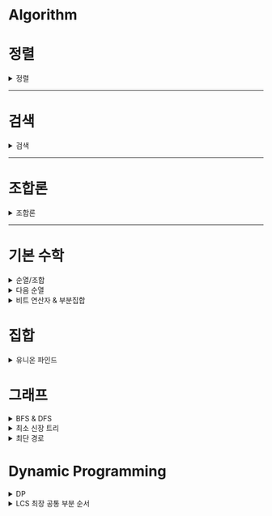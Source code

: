 # Algorithm

<h1> 정렬 </h1>
<details>
<summary>정렬</summary>
<div markdown="1">

# 정렬

<details>
<summary>버블 정렬 </summary>
<div markdown="1">

## 버블 정렬

### 개념

인접한 두 개의 원소를 비교하며 정렬하는 알고리즘

### 정렬 과정

배열이 {30, 15, 2, 8, 21, 7}일 때를 가정한다.

원소는 자신의 오른쪽 값과 비교하기 때문에, 첫 사이클에서 비교할 마지막 index는 n-2이다. n-1(마지막 원소)와 비교를 하면 한 사이클이 끝나기 때문이다.

그렇게 한 사이클이 지나면 가장 큰 값이 배열의 오른쪽에 위치하여 다음 사이클에서는 비교 대상에서 제외된다.

![Untitled](./img/bubblesort1.jpeg)

두 번째는 30을 제외하고 다섯개의 원소만 비교하며 같은 과정을 반복한다. 이 사이클이 끝나면 두 번째로 큰 원소인 21이 자신의 위치를 찾아간다.

![Untitled](./img/bubblesort2.jpeg))

![Untitled](./img/bubblesort3.jpeg)

![Untitled](./img/bubblesort4.jpeg)

이렇게 반복하다보면 i가 1일때, 두 번째로 작은 원소인 7이 정렬되고, 자동으로 가장 작은 원소인 2는 비교 대상이 없기 때문에 모든 정렬이 끝난다.

### 코드

```java
package sort;

import java.util.Arrays;

public class BubbleSort {
	public static void main(String[] args) {
		int[] arr = { 30, 15, 2, 8, 21, 7 };
		bubbleSort(arr);
		System.out.println(Arrays.toString(arr));

	}

	static void bubbleSort(int[] arr) {
		for (int i = arr.length - 1; i > 0; i--) {
			for (int j = 0; j < i; j++) {
				if (arr[j] > arr[j + 1]) {
					swap(arr, j, j + 1);
				}
			}
		}
	}

	static void swap(int[] arr, int i, int j) {
		int tmp = arr[i];
		arr[i] = arr[j];
		arr[j] = tmp;

	}
}
```

</div>
</details>

<details>
<summary>선택 정렬 </summary>
<div markdown="1">



## 선택 정렬

### 개념

주어진 자료들 중 가장 작은 값의 원소부터 차례대로 선택하여 위치를 교환하는 방식으로 정렬하는 알고리즘

시간 복잡도: O(n^2)

### 정렬 과정

1. 첫 번째 원소를 두 번째부터 마지막 원소까지 비교하여 가장 작은 값과 자리 교환

![selectionsort1.jpeg](./img/selectionsort1.jpeg)

2가 가장 작은 원소이고, 그 값의 index는 2이므로 arr[0]과 arr[1] 교환, arr[0]은 가장 작은 값으로 정렬 완료

1. 두 번째, 세 번째 … 끝에서 두 번째 원소까지 같은 과정을 반복함

![selectionsort2.jpeg](./img/selectionsort2.jpeg)

### 코드

```java
package sort;

import java.util.Arrays;

public class SelectionSort {
	public static void main(String[] args) {
		int[] arr = { 30, 15, 2, 8, 21, 7 };
		selectionSort(arr);
		System.out.println(Arrays.toString(arr));

	}

	static void selectionSort(int[] arr) {
		for (int i = 0; i < arr.length - 1; i++) {
			int minIdx = i;
			int idx = i;
			while (idx < arr.length) {
				if (arr[idx] < arr[minIdx]) {
					minIdx = idx;
				}
				idx++;

			}
			swap(arr, i, minIdx);
		}
	}

	static void swap(int[] arr, int i, int j) {
		int tmp = arr[i];
		arr[i] = arr[j];
		arr[j] = tmp;
	}

}
```
</div>
</details>

<details>
<summary>카운팅 정렬</summary>
<div markdown="1">

## 카운팅 정렬

데이터끼리 비교 없이 데이터의 개수를 세어 정렬하는 알고리즘

### 제한

정수나 정수로 표현할 수 있는 자료에 대해서만 한정

데이터의 입력 범위가 제한적인 경우에 효율적

- 데이터의 수는 적지만, 데이터 값의 범위가 큰 경우(ex. 1~10억) count 배열이 메모리를 과다하게 사용하여 비효율적!

### 시간복잡도

O(n+k)

- n: 배열의 길이
- k: 정수의 최대값

### 과정

1. 정렬할 배열에서 가장 큰 정수를 크기로 하는 count 배열을 선언한다..
2. 데이터 값이 i인 경우, count[i]를 1씩 증가시킨다.
3. count가 모두 끝나면, 앞에서부터 누적합하여 count배열을 수정한다.
    
![Untitled](./img/countingsort1.jpg))
    
4. 기존 배열의 맨 마지막 index부터 정렬을 시작한다. arr[n-1]이 k일 경우, count[k]의 값을 찾아, 그 값을 1감소 시킨 후 해당 값을 index로 하는 위치에 넣는다.
    
![Untitled](./img/countingsort2.jpg))
![Untitled](./img/countingsort3.jpg))
    

### 자바 구현

```java
package sort;

import java.util.Arrays;

public class CountingSort {
	public static void main(String[] args) {
		int[] arr = { 0, 4, 1, 2, 3, 3, 1, 1 };

		System.out.println(Arrays.toString(countingSort(arr)));

	}

	static int[] countingSort(int[] arr) {
		// max 값 찾기
		int max = 0;
		for (int i = 0; i < arr.length; i++)
			if (max < arr[i])
				max = arr[i];
		int[] count = new int[max + 1];

		// 각 수를 count
		for (int num : arr) {
			count[num]++;
		}

		// 누적합
		for (int i = 1; i < count.length; i++) {
			count[i] += count[i - 1];
		}

		// tmp 배열에 정렬
		int[] tmp = new int[arr.length];

		for (int i = arr.length - 1; i >= 0; i--) {
			int idx = --count[arr[i]];
			tmp[idx] = arr[i];
		}
		return tmp;
	}

}
```
</div>
</details>


<details>
<summary>삽입 정렬 </summary>
<div markdown="1">


## 삽입 정렬

0번째부터 i번째까지 정렬된 배열의 크기를 증가시키며 정렬하는 알고리즘

이미 정렬된 i개짜리 배열에 하나의 원소를 더하여 정렬된 i+1개짜리 배열 만들기!

시간 복잡도: $O(n^2)$

### 과정

i번째 원소를 정렬할 차례

1. i-1번째까지의 원소들은 정렬되어 있음
2. i-1부터 0까지의 원소들과 i번째 원소(key)를 비교하며, i번째 원소보다 작은 원소를 만나면 break, i번째 원소보다 크다면 해당 원소를 오른쪽으로 한 칸씩 shift
3. break한 원소 다음 자리에 i번째 원소를 삽입
4. 1부터 마지막 원소까지 반복

---

1 0번째 원소는 정렬된 상태

![Untitled](img/insert0.png)

i=1, 10 < 60이므로 60을 한 칸 shift

![Untitled](img/insert1.png)

i=2, 3 < 10, 3 < 60이므로 한 칸씩 shift

![Untitled](img/insert2.png)

i=3, 45 < 60, 45 > 10이므로 10에서 break, 45는 10 다음에 삽입

![Untitled](img/insert3.png)

i = 마지막까지 반복

![Untitled](img/insert4.png)

### 자바 구현

```java
package sort;

import java.util.Arrays;

public class InsertionSort {

	public static void main(String[] args) {
		int[] arr = new int[] { 60, 10, 3, 45, 7, 24, 1 };
		insertionSort(arr);
		System.out.println(Arrays.toString(arr));

	}

	static void insertionSort(int[] arr) {
		for (int i = 1; i < arr.length; i++) {
			int key = arr[i];
			int j;
			for (j = i - 1; j >= 0; j--) {
				if (arr[j] <= key)
					break;
				else
					arr[j + 1] = arr[j];
			}
			arr[j + 1] = key;

		}

	}

}
```

</div>
</details>


</div>
</details>

---


<h1> 검색 </h1>
<details>
<summary>검색</summary>
<div markdown="1">

# 검색

자료에서 원하는 항목을 찾는 작업

## 종류

순차 검색

이진 검색

인덱싱

<details>
<summary>순차 검색</summary>
<div>


## 순차 검색

일렬로 되어 있는 자료를 순서대로 검색

장점: 배열, 연결 리스트 등에서 유용

단점: 자료의 크기가 큰 경우에 비효율적

### 정렬X

첫 번째 원소부터 마지막 원소까지 키 값이 같은 원소가 있는지 검색

동일한 원소를 찾으면 검색을 중지하고 그 인덱스를 반환

마지막 원소까지 키를 찾지 못하면 실패

시간 복잡도: O(n)

### 정렬O

첫 번째 원소부터 키 값보다 큰 원소가 나올 때까지 검색

동일한 원소를 찾으면 반환, 키 값보다 큰 원소가 나왔는데 찾지 못하면 검색 실패

시간 복잡도: O(n)

그러나 정렬되지 않았을 때보다 평균 비교 횟수가 절반으로 줄어든다. 


</div>
</details>

<details>
<summary>이진 검색</summary>
<div>

## 이진 검색

자료의 가운데에 있는 항목의 키 값과 비교하여 다음 검색의 위치를 결정하고 계속해서 검색을 진행

검색을 수행할 때마다 범위가 반으로 줄어들어 효율적인 알고리즘

시간 복잡도: O(log n)

조건: 자료가 정렬되어 있어야 함

### 과정

1. 자료의 중앙에 있는 원소 선택
2. key값과 중앙 원소 비교
3. key값이 더 작으면 중앙 원소의 왼쪽에서, key 값이 더 크면 중앙 원소의 오른쪽에서 검색 수행

### 코드

```java
package search;

public class BinarySearch {
	static int[] arr = { 2, 6, 8, 13, 22, 30, 46 };

	public static void main(String[] args) {
		int successKey = 6;
		int failKey = 24;

		System.out.println(binarySearch(successKey));
		System.out.println(binarySearch(failKey));
	}

	static int binarySearch(int key) {
		// 성공하면 index를, 실패하면 -1을 반환
		int start = 0;
		int end = arr.length - 1;
		while (start <= end) { // start가 end보다 커지면 검색 종료
			int mid = (start + end) / 2;
			if (key == arr[mid])
				return mid;
			else if (key < arr[mid]) {
				end = mid - 1; // mid의 왼쪽
			} else {
				start = mid + 1; // mid의 오른쪽
			}

		}
		return -1;
	}

}
```

</div>
</details>

<details>
<summary>완전 검색</summary>
<div>

## 완전 검색

가능한 모든 경우의 수를 확인하는 기법

Brute-force, Generate-and-Test 기법

경우의 수가 작을 때 유용함

### Baby-Gin

임의의 숫자 6개를 뽑아 run과 triplet으로만 구성된 카드 = baby-gin

- run: 3장의 카드가 연속적인 번호를 갖는 경우
- triplet: 3장의 카드가 동일한 번호를 갖는 경우

**모든 경우의 수 구하기 (순열)**

6개의 숫자는 6!개의 순열이 가능

1. 먼저 6개 숫자에서 가능한 세 자리 순열(6P3)을 구하여 run 또는 triplet에 해당하는지 검사
2. true를 반환한다면, 다시 남은 3가지 수 중에서 순열을 구하여 run 또는 triplet에 해당하는지 검사

```java
for (int i = 0; i < arr.length; i++) {
			int i1 = arr[i]; // 첫 번째 자리
			for (int j = 0; j < arr.length; j++) {
				if (j != i) {
					int i2 = arr[j]; // 두 번째 자리
					for (int k = 0; k < arr.length; k++) {
						if (k != i && k != j) {
							int i3 = arr[k]; // 세 번째 자리
							int num = i1 * 100 + i2 * 10 + i3; // run과 triplet을 체크할 세 자리 수
							if (isRun(num) || isTriplet(num)) { // 이 수가 해당한다면
								for (int l = 0; l < arr.length; l++) {
									if (l != i && l != j && l != k) {
										int o1 = arr[l]; // 네 번째 자리
										for (int m = 0; m < arr.length; m++) {
											if (m != i && m != j && m != k && m != l) {
												int o2 = arr[m]; // 다섯 번째 자리
												for (int n = 0; n < arr.length; n++) {
													if (n != i && n != j && n != k && n != l && n != m) {
														int o3 = arr[n]; // 여섯 번재 자리
														int other = o1 * 100 + o2 * 10 + o3;
														if (isRun(other) || isTriplet(other)) {
															return true;
														}
													}
												}
											}
										}
									}
								}
							}
						}
					}
				}
			}
		}
```

**run 확인**

정렬 후 값들의 차이가 1이면 true

```java
static boolean isRun(int N) {

		ArrayList<Integer> run = new ArrayList<>();
		int i1 = N / 100;
		int i2 = (N / 10) % 10;
		int i3 = (N % 10) % 10;
		run.add(i1);
		run.add(i2);
		run.add(i3);
		Collections.sort(run);

		if (run.get(1) - run.get(0) == 1 && run.get(2) - run.get(1) == 1) {
			return true;
		}

		return false;

	}
```

**triplet 확인**

세 수가 같으면 true 반환

```java
static boolean isTriplet(int N) {
		int i1 = N / 100;
		int i2 = (N / 10) % 10;
		int i3 = (N % 10) % 10;
		if (i1 == i2 && i2 == i3) {

			return true;
		}
		return false;
	}
```

전체 코드

```java
package search;

import java.util.ArrayList;
import java.util.Collections;
import java.util.Scanner;

public class ExhaustiveSearch_babygin {

	public static void main(String[] args) {
		Scanner sc = new Scanner(System.in);
		int[] arr = new int[6];
		for (int i = 0; i < 6; i++) {
			arr[i] = sc.nextInt();

		}
		System.out.println(makePermut(arr));

	}

	static boolean makePermut(int[] arr) {
		for (int i = 0; i < arr.length; i++) {
			int i1 = arr[i];

			for (int j = 0; j < arr.length; j++) {
				if (j != i) {
					int i2 = arr[j];

					for (int k = 0; k < arr.length; k++) {
						if (k != i && k != j) {
							int i3 = arr[k];
							int num = i1 * 100 + i2 * 10 + i3;
							if (isRun(num) || isTriplet(num)) {
								for (int l = 0; l < arr.length; l++) {
									if (l != i && l != j && l != k) {
										int o1 = arr[l];
										for (int m = 0; m < arr.length; m++) {
											if (m != i && m != j && m != k && m != l) {
												int o2 = arr[m];
												for (int n = 0; n < arr.length; n++) {
													if (n != i && n != j && n != k && n != l && n != m) {
														int o3 = arr[n];
														int other = o1 * 100 + o2 * 10 + o3;
														if (isRun(other) || isTriplet(other)) {
															return true;
														}
													}
												}
											}
										}
									}
								}
							}
						}
					}
				}
			}
		}
		return false;
	}

	static boolean isRun(int N) {

		ArrayList<Integer> run = new ArrayList<>();
		int i1 = N / 100;
		int i2 = (N / 10) % 10;
		int i3 = (N % 10) % 10;
		run.add(i1);
		run.add(i2);
		run.add(i3);
		Collections.sort(run);

		if (run.get(1) - run.get(0) == 1 && run.get(2) - run.get(1) == 1) {
			return true;
		}

		return false;

	}

	static boolean isTriplet(int N) {
		int i1 = N / 100;
		int i2 = (N / 10) % 10;
		int i3 = (N % 10) % 10;
		if (i1 == i2 && i2 == i3) {

			return true;
		}
		return false;
	}

}
```


</div>
</details>

</div>
</details>

---

<h1> 조합론 </h1>
<details>
<summary>조합론</summary>
<div markdown="1">

<details>
<summary>이항계수</summary>
<div markdown="1">

## 이항계수

[https://shoark7.github.io/programming/algorithm/3-ways-to-get-binomial-coefficients](https://shoark7.github.io/programming/algorithm/3-ways-to-get-binomial-coefficients)

### 정의

이항 계수는 집합에서 원하는 개수만큼 순서없이 뽑는 조합의 가짓수를 의미한다. 즉 nCr을 구하는 알고리즘이다.

### 구현 1: 팩토리얼 이용

$$
nCk = \frac{n!}{{n-k}!*k!}
$$

첫 번째 정의는 팩토리얼 재귀함수를 이용하여 알고리즘으로 구현할 수 있다.

```java
public class MyBinoCo {

	public static void main(String[] args) {

		int N = 10;
		int K = 3;
		// 팩토리얼
		System.out.println(fact(N) / fact(N - K) / fact(K));
	}

	static int fact(int N) {

		if (N == 0 || N == 1)
			return 1;
		int tmp = N;
		for (int i = 2; i < N; i++)
			tmp *= i;
		return tmp;

	}
}
```

### 구현 2: DP, 재귀 함수 이용

그리고 n개에서 k개를 뽑는 가짓수는, n을 포함하지 않고 n-1개에서 k개를 뽑는 가짓수와 n을 포함하고 n-1개에서 k-1개를 뽑는 가짓수의 합과 같다.

$$
\binom{n}{k} = \binom{n-1}{k} + \binom{n-1}{k-1}
$$

두 번째는 다음 성질을 이용한다. 그런데 재귀를 활용해서 

```java
bino(N, K) = bino(N-1, K) + bino(N-1, K-1);
```

라고 구하면 가짓수가 많아져 메모리 낭비가 심하기 때문에 memoization을 이용한다.

```java
static int bino(int N, int K) {
		if (memo[N][K] > 0)
			return memo[N][K]; // memo가 되어있으면 바로 return
		if (N < K)
			return 0; // N보다 K(뽑는 수)가 더 크면 0
		if (K == 0 || N == K)
			return 1; // 정의 상 K가 0일 때 (안 뽑을 때), K가 N일 때(모든 가짓수를 다 뽑기)는 1
		memo[N][K] = bino(N - 1, K) + bino(N - 1, K - 1); // 성질 이용
		return memo[N][K];

	}
```

### 전체 코드
```java
package combinatorics;

public class MyBinoCo {

	static int[][] memo;

	public static void main(String[] args) {

		int N = 10;
		int K = 3;
		// 팩토리얼
		System.out.println(fact(N) / fact(N - K) / fact(K));

		// dp
		memo = new int[N + 1][K + 1];
		System.out.println(bino(N, K));

	}

	static int fact(int N) {

		if (N == 0 || N == 1)
			return 1;
		int tmp = N;
		for (int i = 2; i < N; i++)
			tmp *= i;
		return tmp;

	}

	static int bino(int N, int K) {
		if (memo[N][K] > 0)
			return memo[N][K]; // memo가 되어있으면 바로 return
		if (N < K)
			return 0; // N보다 K(뽑는 수)가 더 크면 0
		if (K == 0 || N == K)
			return 1; // 정의 상 K가 0일 때 (안 뽑을 때), K가 N일 때(모든 가짓수를 다 뽑기)는 1
		memo[N][K] = bino(N - 1, K) + bino(N - 1, K - 1); // 성질 이용
		return memo[N][K];

	}

}
```




</div>
</details>


</div>
</details>

---

<h1> 기본 수학 </h1>

<details>
<summary>순열/조합</summary>
<div markdown="1">


## 순열/조합

순열, 조합, 중복 순열, 중복 조합을 dfs를 이용하여 구할 수 있다.

백준의 N과 M시리즈가 순열/조합을 공부하기 좋은 문제들이다.

[https://www.acmicpc.net/workbook/view/2052](https://www.acmicpc.net/workbook/view/2052)

### 1. 순열

순열은 N개의 수에서 R개의 수를 뽑아 순서대로 나열하는 것이다.

{1, 2, 3, 4} 4개의 수에서 2개의 수를 뽑아 나열하는 경우의 수는

{1, 2} {1, 3} {1, 4} {2, 1} {2, 3} {2, 4} {3, 1} {3, 2} {3, 4} {4, 1} {4, 2} {4, 3} 의 12가지다.

$$
nPr = n*(n-1) * ... (n-r+1)
$$

순열을 구하기 위해서는 dfs를 활용한다.

```java
static void dfs(int N, int M, int cnt) {

		if (cnt == M) { // 배열의 개수가 M이 되면 출력하고 return
			for (int i = 0; i < M; i++) {
				sb.append(result[i] + " ");
			}
			sb.append("\n");
			return;
		}
		for (int i = 1; i <= N; i++) {
			if (!check[i]) { // 방문하지 않은 노드
				check[i] = true; // 방문 체크
				result[cnt] = i; // result값에 대입
				dfs(N, M, cnt + 1); // 다시 재귀적으로 dfs (cnt 1 증가)
				check[i] = false; // i를 false로
			}

		}

	}
```

- 종료 조건

cnt 즉, dfs의 깊이가 M이 되면 M개의 수를 찾은 것이다. 그때 결과 배열에 있는 값들이 순열의 한 경우의 수가 된다.

- 재귀 조건

1부터 N까지의 수 중에서 방문하지 않은 노드를 만나면, boolean 배열에 check 표시를 하고, 결과값의 cnt(깊이)에 i를 대입한다.

다시 깊이를 1 증가시켜 dfs를 진행한다.

그리고 check[i]를 false로 만들어야 한다. 해당 dfs 함수가 종료된 후에는 같은 수가 다시 순열에 추가될 수 있기 때문이다.

(1,2)와 (2,1)이 다른 경우의 수라는 것을 이해하면 쉬울 것이다.

- 전체 코드

```java
package Silver.s3;

import java.util.Scanner;

public class BOJ_15649_NandM {
	static boolean[] check;
	static int[] result;

	static StringBuilder sb = new StringBuilder();

	public static void main(String[] args) {
		Scanner sc = new Scanner(System.in);
		int N = sc.nextInt();
		int M = sc.nextInt();
		check = new boolean[N + 1];
		result = new int[M + 1];
		dfs(N, M, 0);
		System.out.print(sb);

	}

	static void dfs(int N, int M, int cnt) {

		if (cnt == M) { // 배열의 개수가 M이 되면 출력하고 return
			for (int i = 0; i < M; i++) {
				sb.append(result[i] + " ");
			}
			sb.append("\n");
			return;
		}
		for (int i = 1; i <= N; i++) {
			if (!check[i]) { // 방문하지 않은 노드
				check[i] = true; // 방문 체크
				result[cnt] = i; // result값에 대입
				dfs(N, M, cnt + 1); // 다시 재귀적으로 dfs (cnt 1 증가)
				check[i] = false; // i를 false로
			}

		}

	}

}
```

### 2. 조합

조합은 N개의 수에서 R개의 수를 뽑는 것인데, 순서를 고려하지 않는 것이다.

즉 순열과 달리 (1,2)와 (2,1)은 같은 경우의 수가 된다.

$$
nCr = \frac{n!}{n-r!*r!} 
$$

{1, 2, 3, 4}에서 2개를 뽑는 조합은

{1, 2} {1, 3} {1, 4} {2, 3} {2, 4} {3, 4} 6개가 된다.

[N과M2](https://www.acmicpc.net/problem/15650) 가 조합을 구하는 문제인데, 문제 조건에 수열을 오름차순으로 출력한다고 되어 있다.

순열에서는 1,2 와 2,1이 모두 출력 가능했지만 조합에서는 1,2만 출력 가능하다.

```java
	static void dfs(int N, int M, int cnt, int k) {

		if (cnt == M) { // 배열의 개수가 M이 되면 출력하고 return
			for (int i = 0; i < M; i++) {
				sb.append(result[i] + " ");
			}
			sb.append("\n");
			return;
		}
		for (int i = k; i <= N; i++) {
			if (!check[i]) { // 방문하지 않은 노드
				check[i] = true; // 방문 체크
				result[cnt] = i; // result값에 대입
				dfs(N, M, cnt + 1, i + 1); // 다시 재귀적으로 dfs (cnt 1 증가)
				check[i] = false;
			}

		}

```

조합의 코드에서 달라진 것은 k 매개변수가 추가되었다는 점이다.

깊이가 증가할수록 자신보다 큰 수만 수열에 담을 수 있기 때문에 k는 for문을 탐색하는 시작 값이 된다. 깊이가 1 증가하면 k는 자기 자신+1이 된다.

- 전체 코드

```java
package Silver.s2;

import java.util.Scanner;

public class BOJ_15650_NandM2 {
	static boolean[] check;
	static int[] result;

	static StringBuilder sb = new StringBuilder();

	public static void main(String[] args) {
		Scanner sc = new Scanner(System.in);
		int N = sc.nextInt();
		int M = sc.nextInt();
		check = new boolean[N + 1];
		result = new int[M + 1];

		dfs(N, M, 0, 1);

		System.out.print(sb);

	}

	static void dfs(int N, int M, int cnt, int k) {

		if (cnt == M) { // 배열의 개수가 M이 되면 출력하고 return
			for (int i = 0; i < M; i++) {
				sb.append(result[i] + " ");
			}
			sb.append("\n");
			return;
		}
		for (int i = k; i <= N; i++) {
			if (!check[i]) { // 방문하지 않은 노드
				check[i] = true; // 방문 체크
				result[cnt] = i; // result값에 대입
				dfs(N, M, cnt + 1, i + 1); // 다시 재귀적으로 dfs (cnt 1 증가)
				check[i] = false;
			}

		}

	}

}
```

### 3. 중복 순열

중복 순열은 N개의 수에서 중복을 허용하여 R개의 수를 뽑아 **순서대로** 나열하는 것이다.

$$
_n\pi _r = n^r
$$

{1, 2, 3, 4}에서 2개를 뽑는 중복 순열은

{1,1} {1, 2} {1, 3} {1, 4} {2, 1} {2, 2} {2, 3} {2, 4} {3, 1} {3, 2} {3, 3} {3, 4} {4, 1} {4, 2} {4, 3} {4, 4} 의 16가지다.

중복 순열을 코드로 구현할 때에는 방문 여부를 조사할 필요가 없다. 중복을 허용하기 때문이다.

순열을 구하는 코드에서 방문 여부를 제외하면 중복 순열을 구하는 코드와 같다.

```java
static void perm(int N, int[] out, int depth, int r) {

		if (depth == r) {

			for (int i = 0; i < out.length; i++) {
				sb.append(out[i] + " ");
			}
			sb.append("\n");
			return;
		}

		for (int i = 1; i <= N; i++) {
			out[depth] = i;
			perm(N, out, depth + 1, r);

		}
	}
```

코드의 for문 내부를 보면 방문 여부를 조사하지 않고 out 배열에 i를 그대로 담는 것을 확인할 수 있다.

### 4. 중복 조합

**중복 가능한 n개중에서 r개를 선택하는 경우의 수**를 의미한다.

조합 중에서 중복을 허용하는 경우라고 생각하면 된다.

$$
_nH_r = _{n+1-c}C_r
$$

{1, 2, 3, 4}에서 2개를 뽑는 중복 조합의 경우의 수는

{1, 1} {1, 2} {1, 3} {1, 4} {2, 2} {2, 3} {2, 4} {3, 3} {3, 4} {4, 4}

조합의 코드와 달라진 점은 조합에서는 start에 i+1을 넣었다면, 중복 조합은 i와 같은 경우도 허용하기 때문에 i+1이 아닌 i를 매개변수로 활용한다는 점이다.

```java
static void comb(int N, int[] out, int start, int depth, int M) {
		if (depth == M) {
			for (int i = 0; i < out.length; i++) {
				sb.append(out[i] + " ");
			}
			sb.append("\n");
			return;
		}

		for (int i = start; i <= N; i++) {
			out[depth] = i;
			comb(N, out, i, depth + 1, M);
		}
	}
```



</div>
</details>


<details>
<summary>다음 순열</summary>
<div markdown="1">

## 다음 순열

바로 큰 다음 순열을 구하기

1 2 3 4

1 2 4 3

1 3 2 4 

…

4 3 2 1

### 방법

1. 꼭대기(A): index = i, 오른쪽에서 출발, 가장 높은 곳
2. 낭떠러지(B): 꼭대기 왼쪽
3. 낭떠러지보다 큰 수(C): index = j,오른쪽에서 출발 → 오른쪽에서 출발, 최초로 발견된 낭떠러지보다 큰 수
4. B와 C를 교환(i-1, j)
5. 가장 오른쪽부터 꼭대기까지 순서를 뒤집음 (i부터 끝까지)

```java

	static void nextPerm(int[] arr) {
		int a = -1; // 꼭대기
		int c = 0; // a-1보다 큰 수 찾기
		for (int i = 1; i < arr.length; i++) {
			if (arr[i - 1] < arr[i])
				a = i;
		}

		if (a == -1) {
			System.out.println(-1);
			return;
		}
		for (int i = arr.length - 1; i >= 0; i--) {
			if (arr[i] > arr[a - 1]) {
				c = i;
				break;
			}
		}
		// a-1과 c를 swap
		int tmp = arr[a - 1];
		arr[a - 1] = arr[c];
		arr[c] = tmp;
		// a부터 끝까지 거꾸로
		for (int i = 0; i < a; i++)
			System.out.print(arr[i] + " ");
		for (int i = arr.length - 1; i >= a; i--) {
			System.out.print(arr[i] + " ");
		}
	}
```

</div>
</details>



<details>
<summary>비트 연산자 & 부분집합</summary>
<div markdown="1">


# 비트 연산자

`&`둘 다 1 이면 1 / 해당 비트가 있는지 검사!

```java
System.out.println(3 & 5);
// 3 = 011
// 5 = 101
// --------
//     001 -> 1
```

`|` 하나라도 1이면 1

```java
System.out.println(3 | 5);
// 3 = 011
// 5 = 101
// --------
//     111 -> 7
```

`^` XOR - 서로 다르면 1

```java
System.out.println(3 ^ 5);
// 3 = 011
// 5 = 101
// --------
//     110 -> 6
```

`A << B` A라는 비트를 B번 왼쪽 이동, A * (2^B)

```java
System.out.println(1<<3);
// 1*(2^3) = 8
```

`A >> B` A라는 비트를 B번 오른쪽 이동, A / (2^B), 기존에 있던 1은 날아감

```java
System.out.println(5>>1);
// 5 / (2^1) = 2
// 101 -> 010 = 2
```

## 부분집합

N개의 원소를 가진 집합에서 전체 부분집합의 개수 = 2^N

### 1. 재귀

부분집합은 공집합부터 원소가 1개, 2개, … N개인 원소까지의 집합을 의미함

즉, N개의 원소를 포함하거나/포함하지 않거나의 두 가지 경우가 N번 반복되는 것

이를 boolean 배열을 활용하면 재귀로 부분집합을 구할 수 있다.

![Untitled](./img/powerset1.jpg)

```java
public class MathPowerSet_재귀 {
	static int[] nums = { 1, 3, 4, 6 };
	static int N = 4;
	static boolean[] visited = new boolean[N];

	public static void main(String[] args) {
		powerset(0);
	}

	static void powerset(int idx) {
		if (idx == N) {
			for (int i = 0; i < N; i++)
				if (visited[i])
					System.out.print(nums[i] + " ");
			System.out.println();
			return;
		}

		visited[idx] = true; // idx번째의 원소를 포함
		powerset(idx + 1);
		visited[idx] = false; // idx번째의 원소를 포함하지 않음
		powerset(idx + 1);
	}
}
```

### 2. 비트 연산자

비트 연산자에서 `<<`를 사용하면 전체 부분집합의 개수를 구할 수 있다

원소가 N개인 집합의 전체 부분집합의 개수는 `1<<N`이다.

그리고 각 부분집합에 어떤 원소가 포함되었는지를 확인하기 위해서 `&`연산자를 활용한다.

N이 4고, 해당 부분집합의 수가 5라면 이를 이진수로 나타내면 `0101`이 된다.

`0101` 은 index가 0, 2인 원소가 포함되었다는 것이다.

이를 활용해 반복문으로 전체 부분집합의 경우의 수를 구한다.public class MathPowerSet_비트연산자 {
	static int[] nums = { 1, 3, 4, 6 };
	static int N = 4;

	public static void main(String[] args) {
		for (int i = 0; i < (1 << 4); i++) {
			for (int j = 0; j < N; j++)
				if ((i & (1 << j)) > 0)
					System.out.print(nums[j] + " ");
			System.out.println();
		}
	}
}

```java
public class MathPowerSet_비트연산자 {
	static int[] nums = { 1, 3, 4, 6 };
	static int N = 4;

	public static void main(String[] args) {
		for (int i = 0; i < (1 << 4); i++) {
			for (int j = 0; j < N; j++)
				if ((i & (1 << j)) > 0)
					System.out.print(nums[j] + " ");
			System.out.println();
		}
	}
}
```

</div>
</details>



<h1> 집합 </h1>

<details>
<summary>유니온 파인드</summary>
<div markdown="1">

# 유니온 파인드 (Union-Find)

## 서로소 집합(Disjoint-sets)

서로 중복 포함된 원소가 없는 집합들 → 교집합이 없다

집합에 속한 하나의 특정 멤버를 통해 각 집합들을 구분, 이를 대표자(representative)라고 함

## 연산

Make-Set(x): 원소 x로만 구성된 집합을 만든다

Find-Set(x): 원소 x를 가진 집합을 알아낸다

Union(x, y): 원소 x를 가진 집합과 원소 y를 가진 집합을 하나로 합친다

## 표현 방법

연결 리스트, 트리

### 1. 연결 리스트

같은 집합의 원소들은 하나의 연결리스트로 관리

연결리스트의 맨 앞의 원소를 집합의 대표원소로 삼음

각 원소는 집합의 대표원소를 가리키는 링크를 갖는다

### 2. 트리

하나의 집합을 하나의 트리로 표현

자식 노드가 부모노드를 가리키며 루트노드가 대표자가 됨

```java
Make-Set(x) {
	p[x] <- x;
}

Find-Set(x) {
	if (x==p[x]) return x;
	else
		return Find-Set(p[x])
}

Union(x, y) {
	p[Find-Set(y)] <- Find-Set(x);
}
```

## 연산의 효율을 높이기

### 1. Rank를 이용한 Union

- 각 노드는 자신을 루트로 하는 subtree의 높이를 랭크(rank)라는 이름으로 저장
- 두 집합을 합칠 때 rank가 낮은 집합을 rank가 높은 집합에 붙임

```java
Make-Set(x) {
	p[x] = x;
	rank[x] = 0;
}

Union(x,y) {
	x` = Find-Set(x);
	y` = Find-Set(y);
	if (rank[x`] > rank[y`])
		p[y`] = x`;
	else {
		p[x`] = y`;
		if (rank[x`] = rank[y`])
			rank[y`] = rank[y`]+1;

	}	
}

```

### 2. 경로 압축(Path compression)

Find-Set을 행하는 과정에서 만나는 모든 노드들이 직접 root를 가리키도록 포인터를 바꿔줌

여러 번 과정을 거칠 때 효율적

```java
Find-Set(x) {
	if (p[x]!=x)
		p[x] = Find-Set(p[x]);
	return p[x];
}
```

</div>
</details>


<h1> 그래프 </h1>
<details>
<summary>BFS & DFS</summary>
<div markdown="1">

# BFS & DFS

그래프에서 모든 정점을 방문하는 방법



### [참고] 그래프의 인접 노드 구현

<details>
<summary>그래프의 인접 노드 구현</summary>
<div markdown="1">

1. 인접 행렬
    
    n * n 행렬에 (i, j) (j, i)를 1 (또는 가중치)로 할당함
    
    - 장점
    
    이해하기 쉬움
    
    간선의 존재 여부를 빠르게 알 수 있음
    
    - 단점
    
    n^2에 해당하는 공간이 필요
    
    모든 원소를 채우는 데에도 시간이 오래 걸림
    
2. 인접 리스트
    
    보통 연결 리스트를 사용, 각 정점마다 인접한 정점들을 연결 리스트에 표현
    
    - 장점
    
    행렬에 비해 공간 낭비가 없다. (간선의 총 수에 비례하는 양만큼만 공간이 필요)
    
    - 단점
    
    만약 거의 모든 정점에 대해 간선이 존재한다면 (dense) 연결 리스트의 정보를 표현하기 위한 오버헤드가 많이 든다.
    
    간선이 존재하는지 알아볼 때 리스트에서 차례로 훑어야 하기 때문에 인접 행렬보다 시간이 오래 걸릴 수 있음
    
    → 간선의 밀도가 높으면 행렬, 간선의 밀도가 낮으면 리스트가 유리함!
    
3. 인접 배열
    
    앞 두 방식의 장점을 활용
    
    - 장점
    
    연결 리스트의 링크 정보를 위한 공간 절약
    
    index로 인접 여부를 체크하기 편하다
    
</div>
</details>





<details>
<summary>BFS </summary>
<div markdown="1">



## 너비 우선 탐색: BFS

![Untitled](./img/bfs1.png)

### 과정

1. 루트의 자식을 차례로 방문
2. 루트 자식의 자식을 차례로 방문
3. 리프 노드까지 반복

![Untitled](./img/bfs2.png)

![Untitled](./img/bfs3.png)

![Untitled](./img/bfs4.png)

![Untitled](./img/bfs5.png)



### 코드 구현

큐 활용

1. 시작 정점을 제외한 모든 정점의 visited를 false로
2. 큐의 맨 앞에 있는  정점을 빼내고, 이에 인접한 정점 중 방문하지 않은 정점을 모두 visited = true로 표시하고 큐에 넣는다.
3. 큐가 empty일 때까지 2를 반복

```java
package graph;

import java.util.LinkedList;
import java.util.Queue;

public class Bfs {

	static boolean[] visited;
	static int[][] list;

	public static void main(String[] args) {
		// 구현
	}

	static void bfs(int v) {
		Queue<Integer> q = new LinkedList<>();
		q.offer(v);
		visited[v] = true;

		while (!q.isEmpty()) {
			int temp = q.poll();
			System.out.println(temp);
			for (int i = 0; i < list[temp].length; i++) {
				int link = list[temp][i];
				if (!visited[link]) {
					visited[link] = true;
					q.offer(link);
				}
			}
		}
	}
}
```

### 수행 시간

Θ(V+E)

</div>
</details>

<details>
<summary>DFS </summary>
<div markdown="1">



## 깊이 우선 탐색: DFS

![Untitled](./img/dfs1.png)

### 과정

1. 루트의 자식 정점을 하나 방문, 그 자식의 자식을 방문 … 더 이상 내려갈 수 없을 때까지 방문함
2. 위로 되돌아오다가 내려갈 곳이 있다면 (다른 자식 노드가 있으면) 다시 내려가서 반복

![Untitled](./img/dfs2.png)

![Untitled](./img/dfs3.png)

![Untitled](./img/dfs4.png)

BFS와 달리 DFS는 한 노드에서 인접하고 방문하지 않은 노드가 있으면 계속해서 방문한다. 5까지 갔을 때, 5는 인접한 노드 중 방문하지 않은 노드가 없다.

![Untitled](./img/dfs5.png)

그러면 5에서 4로, 4에서 3으로 방문할 노드가 있을 때까지 백트래킹한다. 2는 방문하지 않은 인접한 노드가 있으므로 이를 6으로 칠하고 앞의 과정을 반복한다.

다시 7까지 칠하고, 6으로 돌아와 8을 방문하면 모든 노드를 방문한다.

### 코드 구현

1. 정점이 호출되면 정점 v를 방문하였다(visited=true)로 표시
2. 인접하지 않은 정점 중 방문하지 않은 정점에 대해 DFS 호출

```java
package graph;

public class DFS {
	static boolean[] visited;
	static int[][] list;

	public static void main(String[] args) {
		// 구현
	}

	static void dfs(int v) {

		visited[v] = true;
		System.out.println(v);
		for (int i = 0; i < list[v].length; i++) {
			int link = list[v][i];
			if (!visited[link]) {
				visited[link] = true;
				dfs(link);
			}
		}

	}
}
```

### 수행 시간

Θ(V+E)

</div>
</details>

</div>
</details>




<details>
<summary>최소 신장 트리</summary>
<div markdown="1">





## 최소 신장 트리 (MST)

신장트리: 그래프의 **모든 정점과 간선**의 부분 집합으로 구성되는 트리

최소신장트리: 신장 트리 중에서 사용된 가중치의 합이 최소인 트리

- 특징
    - 무방향 가중치 그래프
    - 그래프의 가중치 합이 최소여야 한다
    - N개의 정점을 가지는 그래프에 대해 반드시 N-1개의 간선을 사용
    - 사이클을 포함하면 안된다.
- 필요성
    
    도로망, 통신망, 유통망 등 여러 분야에서 비용을 최소로 해야 그만큼 이익을 본다
    

### 크루스칼 알고리즘

간선을 하나씩 선택해서 MST를 찾는 알고리즘

1. 최초, 모든 간선을 가중치에 따라 올므차순으로 정렬
2. 가중치가 가장 낮은 간선부터 선택하면서 트리를 증가
    - 사이클이 존재하면 다음으로 가중치가 낮은 간선 선택
        
        (사이클 존재: 대표가 같으면 사이클(Find-Set))
        
3. n-1개의 간선이 선택될 때까지 2)를 반복

```java
Kruskal(G) {
	A <- 0 // 0 공집합
	for vertex v in G.V // G.V 그래프의 정점 집합
		Make-Set(v) // G.E: 그래프의 간선 집합
		
	G.E 간선들을 가중치 w에 의해 정렬

	for 가중치가 가장 낮은 간선 (u,v) in G.E 선택 (n-1개)
		if (Find-Set(u) != Find-Set(v)) // 사이클 확인
			A = A U {(u,v)}
			Union(u,v);
	return A;

}
```

```java
public class Mst_Kruskal {
	static int[] p;

	public static void main(String[] args) {
		Scanner sc = new Scanner(System.in);
		int V = sc.nextInt();
		int E = sc.nextInt();

		int[][] edges = new int[E][3];
		for (int i = 0; i < E; i++) {
			edges[i][0] = sc.nextInt(); // 시작
			edges[i][1] = sc.nextInt(); // 도착
			edges[i][2] = sc.nextInt(); // 가중치
		}

		// 1. 정렬
		Arrays.sort(edges, new Comparator<int[]>() {

			@Override
			public int compare(int[] o1, int[] o2) {
				// TODO Auto-generated method stub
				return o1[2] - o2[2]; // 가중치 순서
			}

		});

		// 대표 저장
		p = new int[V];
		// make-set 1-나 자신을 대표로 초기화
		for (int i = 0; i < V; i++)
			makeSet(i);

		// 간선 선택
		int ans = 0;
		int pick = 0;
		for (int i = 0; i < E; i++) {

			if (findSet(edges[i][0]) != findSet(edges[i][1])) {
				union(findSet(edges[i][0]), findSet(edges[i][1]));
				ans += edges[i][2];
				pick++;
			}

			if (pick == V - 1)
				break;
		}
	}

	static void makeSet(int x) {
		p[x] = x;
	}

	static int findSet(int x) {
		// path compression
		if (x != p[x])
			p[x] = findSet(p[x]);
		return p[x];

	}

	static void union(int x, int y) {
		p[findSet(y)] = findSet(x);

	}
}
```

### 프림 알고리즘

하나의 정점에서 연결된 간선들 중 하나씩 선택하면서 MST를 만들어가는 방식

cf. 크루스칼: 간선을 하나씩 선택함, 프림: 정점을 선택

1. 임의 정점을 하나 선택해서 시작
2. 선택한 정점과 인접하는 정점들 중 최소 비용의 간선이 존재하는 정점을 선택
3. 모든 정점이 선택될 때까지 1, 2를 반복

```java
MST_Prim(G, r)
	for u in G.V
		u.key = ∞
		u.π = null
	r.key = 0
	Q = G.V // 우선순위 큐
	while (Q != 0) // 빈 q가 아닐 동안
		u = extract_min(Q) // key 값이 가장 작은 정점
		visited[u]=true
		for (v in G.Adj[u]) // u의 인접 정점 v
			if (!visited[v] and w(u, v) < v.key) // v의 key 값 갱신
				v.π = u
				v.key = w(u,v)
	
```

```java
import java.util.ArrayList;
import java.util.List;
import java.util.PriorityQueue;
import java.util.Scanner;

public class Mst_Prim_pq {

	static class Edge implements Comparable<Edge> {
		int st, ed, cost;

		public Edge(int st, int ed, int cost) {
			this.st = st;
			this.ed = ed;
			this.cost = cost;
		}

		@Override
		public int compareTo(Edge o) {
			return this.cost - o.cost; // 최소 힙
		}

	}

	static String input = "7 11\r\n" + "0 1 32\r\n" + "0 2 31\r\n" + "0 5 60\r\n" + "0 6 51\r\n" + "1 2 21\r\n"
			+ "2 4 46\r\n" + "2 6 25\r\n" + "3 4 34\r\n" + "3 5 18\r\n" + "4 5 40\r\n" + "4 6 51\r\n" + "";

	public static void main(String[] args) {
		Scanner sc = new Scanner(input);
		int V = sc.nextInt();
		int E = sc.nextInt();

		// 인접 리스트
		List<Edge>[] adjList = new ArrayList[V];
		for (int i = 0; i < V; i++)
			adjList[i] = new ArrayList<>();

		for (int i = 0; i < E; i++) {
			int st = sc.nextInt();
			int ed = sc.nextInt();
			int cost = sc.nextInt();

			adjList[st].add(new Edge(st, ed, cost));
			adjList[ed].add(new Edge(ed, st, cost));
		} // 입력

		boolean[] visited = new boolean[V];

		PriorityQueue<Edge> pq = new PriorityQueue<>();

		visited[0] = true;
		// 인접한 v들을 pq에 넣어줌
		pq.addAll(adjList[0]);
		int pick = 1;
		int ans = 0;
		while (pick < V) {
			Edge edge = pq.poll();
			if (visited[edge.ed]) // 이미 뽑은 정점
				continue;

			ans += edge.cost;

			pq.addAll(adjList[edge.ed]);
			visited[edge.ed] = true;
			pick++;
		}
		System.out.println(ans);

	}

}
```

</div>
</details>


<details>
<summary>최단 경로</summary>
<div markdown="1">



## 최단 경로

간선의 가중치가 있는 그래프에서 두 정점 사이의 경로들 중 간선의 가중치의 합이 최소인 경로

- 하나의 시작 정점에서 끝 정점까지의 최단 경로

다익스트라 (dijkstra): 음의 가중치 허용x

벨만-포드(Bellman-Ford) : 음의 가중치 허용o

- 모든 정점들에 대한 최단 경로

플로이드-워샬(Floyd-Warshall) 알고리즘

### 1. Dijkstra 알고리즘

시작 정점에서 거리가 최소인 정점을 선택해 나가면서 최단 경로를 구하는 방식

탐욕 기법을 사용 - 프림 알고리즘과 유사

시작 정점(s)에서 끝 정점(t)까지의 최단 경로에 정점 x가 존재

이때 최단 경로는 s에서 x까지의 최단 경로와 x에서 t까지으 ㅣ최단 경로로 구성됨

s→t = s→x + x→t 

시간복잡도 : `O(ElogV)`

**과정** 

1. 시작 정점을 입력 받음
2. 거리를 저장할 배열을 ∞로 초기화, 시작점에서 연결된 정점들의 비용을 기록해둠
3. 최단 거리가 가장 짧은 정점을 집합에 포함
4. 아직 방문하지 않은 점들이 가지고 있는 거리 값과 현재 정점에서 방문하지 않은 정점까지의 가중치의 합이 작다면 update
5. 모든 정점을 방문할 때까지 3,4를 반복

```java
MST_Dijkstra(G, r)
	for u in G.V
		d[u] = ∞
	d[r]=0
	
	Q = G.V // 우선순위 큐
	while (Q != 0) // 빈 q가 아닐 동안
		u = extract_min(Q) // key 값이 가장 작은 정점
		visited[u]=true
		for (v in G.Adj[u]) // u의 인접 정점 v
			if (!visited[v] and  d[v] > d[u] + weight(u, v))  // 거리 갱신
					d[v] = d[u]+weight(u,v)
					prev[v]=u;
			
```

```java
private static void dijkstra(int st) {

		PriorityQueue<Node> pq = new PriorityQueue<>();
		boolean[] visited = new boolean[V];

		pq.add(new Node(st, 0));
		dist[st] = 0;

		while (!pq.isEmpty()) {
			Node curr = pq.poll();

			visited[curr.v] = true;
			// 연결된 노드
			for (Node node : adjList[curr.v])
				if (!visited[node.v] && dist[node.v] > dist[curr.v] + node.weight) {
					dist[node.v] = dist[curr.v] + node.weight;
					pq.add(new Node(node.v, dist[node.v]));
				}

		}

	}
```

### 2. 벨만-포드 알고리즘

간선의 가중치가 음의 값을 허용하는 실수인 경우의 최단 경로 알고리즘

(정점 - 1)번 반복하며 모든 간선을 전부 확인하면서 모든 노드간의 최단 거리를 구해나간다. (다익스트라와 차이)

시간 복잡도: `O(VE)`

```java
BellmanFord(G, r)
	for u in V
		d[u] = ∞
	d[r] = 0;
	for (i=1 to V-1)
		for each (u, v) in E // (변동이 생긴 점에 대해서 확인하면 좀 더 효율적)
			if (d[u] + weight(u, v) < d[v])
				d[v] = d[u]+weight(u, v)
				prev[v] = u;
	
	// 음의 사이클 존재 확인
	for each (u, v) in E
			if (d[u]+ w(u, v) < d[v]) print("음의 사이클 존재")
```

i번째 루프가 끝나면 최대 i개의 간선을 사용해서 이를 수 있는 최단 경로가 계산됨

가능한 간선의 개수가 V-1이기 때문에 V-1까지 탐색한다

벨만-포드 알고리즘은 음의 가중치를 허용하지만, 음의 사이클이 존재하는 경우는 최단 경로를 구할 수 없다.

V-1번 탐색을 통해 모든 간선을 확인한 후에도 `d[u]+ w(u, v) < d[v]`라면 음의 사이클이 존재하는 것을 확인할 수 있다.

```java
static boolean bellmanFord(int r) {
		dis[r] = 0;

		for (int i = 0; i < N; i++) {
			for (int j = 0; j < adjList.size(); j++) {
				int st = adjList.get(j).start;
				int ed = adjList.get(j).end;
				long weight = adjList.get(j).weight;
				if (dis[st] == INF)
					continue;

				if (dis[ed] > dis[st] + weight) {
					dis[ed] = dis[st] + weight;
					if (i == N - 1)
						return false; // cycle
				}
			}
		}

		return true;

	}
```








</div>
</details>


# Dynamic Programming
<details>
<summary> DP </summary>
<div markdown="1">


# Dynamic Programming

## 동적 프로그래밍으로 문제를 풀기 위한 조건

1. 최적부분 구조를 이룬다.
    
    최적 부분 구조: 큰 문제의 해답에 그보다 작은 문제의 해답이 포함되어 있는 경우
    
2. 재귀적으로 구현했을 때 중복 호출로 심각한 비효율이 발생한다.
    
    재귀적 구현에서 중복이 발생하지 않는 경우는 DP xx
    

## 방식

1. Top-down
    
    Memoization, 주로 재귀
    
2. Bottom-up
    
    아래에서 위로 저장해가면서 해를 구함, for문
    

최적 부분 구조를 찾아 점화식을 찾는 게 중요함!




</div>
</details>

<details>
<summary> LCS 최장 공통 부분 순서 </summary>
<div markdown="1">


## LCS (Longest Common Subsequence) 최장 공통 부분 순서

### LCS의 길이 찾기

$$
x_m = y_n 이면 LCS(X_m, Y_n) = LCS(X_{m-1}, Y_{n-1})+1
$$

$$
x_m \neq y_n 이면 LCS(X_m, Y_n) = max(LCS(X_{m-1}, Y_{n}), LCS(X_{m}, Y_{n-1}))
$$

$$
C_{ij}= \begin{cases} 0 & \text{if i=0 or j=0}  \\ C_{i-1, j-1} + 1& \text{if } i, j>0 \text{ and } x_i=y_j   \\ max\{C_{i-1,j}, C_{i,j-1}\} &\text{if } i, j>0 \text{ and } x_i \neq y_i
\end{cases}
$$

[https://velog.io/@emplam27/알고리즘-그림으로-알아보는-LCS-알고리즘-Longest-Common-Substring와-Longest-Common-Subsequence](https://velog.io/@emplam27/%EC%95%8C%EA%B3%A0%EB%A6%AC%EC%A6%98-%EA%B7%B8%EB%A6%BC%EC%9C%BC%EB%A1%9C-%EC%95%8C%EC%95%84%EB%B3%B4%EB%8A%94-LCS-%EC%95%8C%EA%B3%A0%EB%A6%AC%EC%A6%98-Longest-Common-Substring%EC%99%80-Longest-Common-Subsequence)

문제 예시

[9251번: LCS](https://www.acmicpc.net/problem/9251)

C[i-1][j] = A의 i-1번째, B의 j번째까지의 LCS

Xi와 Yj가 같지 않다면 새로운 값을 추가할 수 없으니, 이전의 LCS값인 C[i-1][j]와 C[i][j-1] 중 큰 값을 LCS로 update한다.

모든 배열을 채우고 최대값이 LCS의 길이가 됨

```java
String str1 = sc.next();
String str2 = sc.next();
int[][] dp = new int[str1.length() + 1][str2.length() + 1];

int ans = 0;
for (int i = 1; i <= str1.length(); i++)
	for (int j = 1; j <= str2.length(); j++) {
		if (str1.charAt(i - 1) == str2.charAt(j - 1)) {
			dp[i][j] = dp[i - 1][j - 1] + 1;
			ans = Math.max(dp[i][j], ans);
			} else {
			dp[i][j] = Math.max(dp[i - 1][j], dp[i][j - 1]);
		}
	}
```

###  LCS 찾기
1. LCS배열의 마지막 값에서 시작 → C[i][j]를 C[i-1][j]와 C[i][j-1] 비교
2. 둘 중 하나(또는 둘 다)와 같다면 X_i와 Y_j는 같지 않다는 의미이므로 LCS에 추가x, 해당 index로 이동
    
    둘 다 같지 않다면 X_i와 Y_j는 같다는 의미 → result에 해당하는 문자를 추가,  C[i-1][j-1]로 이동
    
3. i와 j 둘 중 하나가 0이 될 때까지 1,2를 반복
4. result 배열을 역순으로 출력

```java
char[] result = new char[ans];
int r = str1.length();
int c = str2.length();
int idx = 0;
while (r >= 1 && c >= 1) {
	if (dp[r][c] == dp[r - 1][c])
		r -= 1;
	else if (dp[r][c] == dp[r][c - 1])
		c -= 1;
	else {
		result[idx] = str1.charAt(r - 1);
		r -= 1;
		c -= 1;
		idx++;
	}
}
```

</div>
</details>


</div>
</details>
